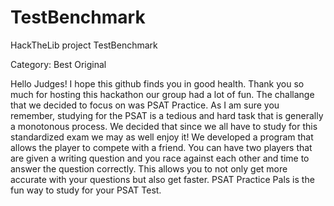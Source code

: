 # TestBenchmark
HackTheLib project TestBenchmark

Category: Best Original

Hello Judges! I hope this github finds you in good health. Thank you so much for hosting this hackathon our group had a lot of fun. The challange that we decided to focus on was PSAT Practice. As I am sure you remember, studying for the PSAT is a tedious and hard task that is generally a monotonous process. We decided that since we all have to study for this standardized exam we may as well enjoy it! We developed a program that allows the player to compete with a friend. You can have two players that are given a writing question and you race against each other and time to answer the question correctly. This allows you to not only get more accurate with your questions but also get faster. PSAT Practice Pals is the fun way to study for your PSAT Test. 
